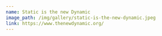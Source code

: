 ```yaml
---
name: Static is the new Dynamic
image_path: /img/gallery/static-is-the-new-dynamic.jpeg
link: https://www.thenewdynamic.org/
---
```

